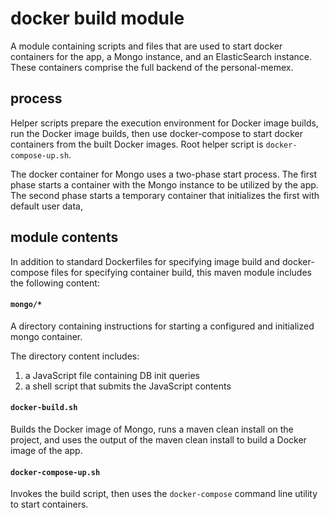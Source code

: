 # docker build module

A module containing scripts and files that are used to start docker containers for the app, a Mongo instance, and an ElasticSearch instance. These containers comprise the full backend of the personal-memex.

## process

Helper scripts prepare the execution environment for Docker image builds, run the Docker image builds, then use docker-compose to start docker containers from the built Docker images. Root helper script is `docker-compose-up.sh`.

The docker container for Mongo uses a two-phase start process. The first phase starts a container with the Mongo instance to be utilized by the app. The second phase starts a temporary container that initializes the first with default user data,

## module contents

In addition to standard Dockerfiles for specifying image build and docker-compose files for specifying container build, this maven module includes the following content:

#### `mongo/*`

A directory containing instructions for starting a configured and initialized mongo container.

The directory content includes:
1) a JavaScript file containing DB init queries
1) a shell script that submits the JavaScript contents

#### `docker-build.sh`

Builds the Docker image of Mongo, runs a maven clean install on the project, and uses the output of the maven clean install to build a Docker image of the app.

#### `docker-compose-up.sh`

Invokes the build script, then uses the `docker-compose` command line utility to start containers.
